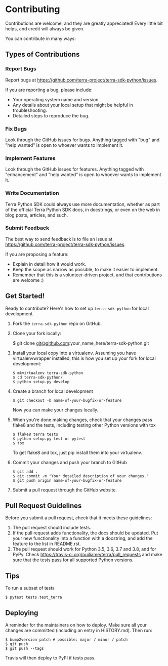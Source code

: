 # Contributing

Contributions are welcome, and they are greatly appreciated! Every little bit
helps, and credit will always be given.

You can contribute in many ways:

## Types of Contributions

### Report Bugs

Report bugs at https://github.com/terra-project/terra-sdk-python/issues.

If you are reporting a bug, please include:

* Your operating system name and version.
* Any details about your local setup that might be helpful in troubleshooting.
* Detailed steps to reproduce the bug.

### Fix Bugs

Look through the GitHub issues for bugs. Anything tagged with "bug" and "help
wanted" is open to whoever wants to implement it.

### Implement Features

Look through the GitHub issues for features. Anything tagged with "enhancement"
and "help wanted" is open to whoever wants to implement it.

### Write Documentation

Terra Python SDK could always use more documentation, whether as part of the
official Terra Python SDK docs, in docstrings, or even on the web in blog posts,
articles, and such.

### Submit Feedback

The best way to send feedback is to file an issue at https://github.com/terra-project/terra-sdk-python/issues.

If you are proposing a feature:

* Explain in detail how it would work.
* Keep the scope as narrow as possible, to make it easier to implement.
* Remember that this is a volunteer-driven project, and that contributions
  are welcome :)

## Get Started!

Ready to contribute? Here's how to set up `terra-sdk-python` for local development.

1. Fork the `terra-sdk-python` repo on GitHub.
2. Clone your fork locally:

    $ git clone git@github.com:your_name_here/terra-sdk-python.git

3. Install your local copy into a virtualenv. Assuming you have virtualenvwrapper installed, this is how you set up your fork for local development:

   ```shell
   $ mkvirtualenv terra-sdk-python
   $ cd terra-sdk-python/
   $ python setup.py develop
   ```

4. Create a branch for local development

   ```shell
   $ git checkout -b name-of-your-bugfix-or-feature
   ```

   Now you can make your changes locally.

5. When you're done making changes, check that your changes pass flake8 and the
   tests, including testing other Python versions with tox

    ```shell
    $ flake8 terra tests
    $ python setup.py test or pytest
    $ tox
    ```

   To get flake8 and tox, just pip install them into your virtualenv.

6. Commit your changes and push your branch to GitHub

    ```shell
    $ git add .
    $ git commit -m "Your detailed description of your changes."
    $ git push origin name-of-your-bugfix-or-feature
    ```

7. Submit a pull request through the GitHub website.


## Pull Request Guidelines

Before you submit a pull request, check that it meets these guidelines:

1. The pull request should include tests.
2. If the pull request adds functionality, the docs should be updated. Put
   your new functionality into a function with a docstring, and add the
   feature to the list in README.rst.
3. The pull request should work for Python 3.5, 3.6, 3.7 and 3.8, and for PyPy. Check
   https://travis-ci.org/ouiliame/terra/pull_requests
   and make sure that the tests pass for all supported Python versions.

## Tips

To run a subset of tests

```shell
$ pytest tests.test_terra
```

## Deploying

A reminder for the maintainers on how to deploy.
Make sure all your changes are committed (including an entry in HISTORY.md).
Then run:


```shell
$ bump2version patch # possible: major / minor / patch
$ git push
$ git push --tags
```

Travis will then deploy to PyPI if tests pass.
